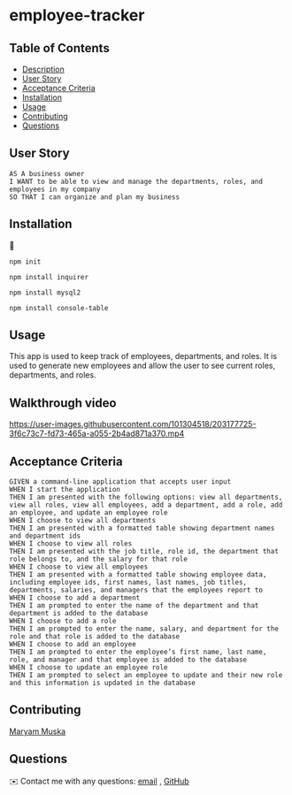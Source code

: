 # employee-tracker

## Table of Contents
- [Description](#description)
- [User Story](#user-story)
- [Acceptance Criteria](#acceptance-criteria)
- [Installation](#installation)
- [Usage](#usage)
- [Contributing](#contributing)
- [Questions](#questions)

## User Story
  
```
AS A business owner
I WANT to be able to view and manage the departments, roles, and employees in my company
SO THAT I can organize and plan my business
```
  

## Installation
💾   
  
`npm init`
  
`npm install inquirer`

`npm install mysql2`

`npm install console-table`


## Usage

This app is used to keep track of employees, departments, and roles. It is used to generate new employees and allow the user to see current roles, departments, and roles.

## Walkthrough video


https://user-images.githubusercontent.com/101304518/203177725-3f6c73c7-fd73-465a-a055-2b4ad871a370.mp4


  
## Acceptance Criteria
  
``` 
GIVEN a command-line application that accepts user input
WHEN I start the application
THEN I am presented with the following options: view all departments, view all roles, view all employees, add a department, add a role, add an employee, and update an employee role
WHEN I choose to view all departments
THEN I am presented with a formatted table showing department names and department ids
WHEN I choose to view all roles
THEN I am presented with the job title, role id, the department that role belongs to, and the salary for that role
WHEN I choose to view all employees
THEN I am presented with a formatted table showing employee data, including employee ids, first names, last names, job titles, departments, salaries, and managers that the employees report to
WHEN I choose to add a department
THEN I am prompted to enter the name of the department and that department is added to the database
WHEN I choose to add a role
THEN I am prompted to enter the name, salary, and department for the role and that role is added to the database
WHEN I choose to add an employee
THEN I am prompted to enter the employee’s first name, last name, role, and manager and that employee is added to the database
WHEN I choose to update an employee role
THEN I am prompted to select an employee to update and their new role and this information is updated in the database 
```


## Contributing
[Maryam Muska](https://github.com/maryam-muska)

## Questions
✉️ Contact me with any questions: [email](mailto:maryammuska@yahoo.com) , [GitHub](https://github.com/maryam-muska)<br />
